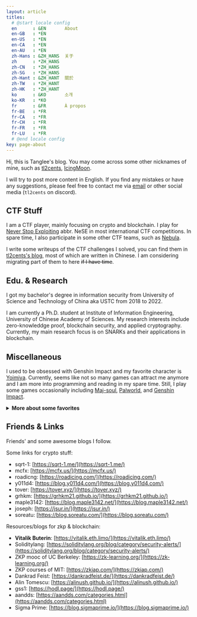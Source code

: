 ```yaml
---
layout: article
titles:
  # @start locale config
  en      : &EN       About
  en-GB   : *EN
  en-US   : *EN
  en-CA   : *EN
  en-AU   : *EN
  zh-Hans : &ZH_HANS  关于
  zh      : *ZH_HANS
  zh-CN   : *ZH_HANS
  zh-SG   : *ZH_HANS
  zh-Hant : &ZH_HANT  關於
  zh-TW   : *ZH_HANT
  zh-HK   : *ZH_HANT
  ko      : &KO       소개
  ko-KR   : *KO
  fr      : &FR       À propos
  fr-BE   : *FR
  fr-CA   : *FR
  fr-CH   : *FR
  fr-FR   : *FR
  fr-LU   : *FR
  # @end locale config
key: page-about
---
```


Hi, this is Tanglee's blog. You may come across some other nicknames of mine, such as [tl2cents](https://github.com/tl2cents), [IcingMoon](https://cryptohack.org/user/IcingMoon/).

I will try to post more content in English. If you find any mistakes or have any suggestions, please feel free to contact me via [email](caxulasaela@outlook.com) or other social media (`tl2cents` on discord).

## CTF Stuff

I am a CTF player, mainly focusing on crypto and blockchain. I play for [Never Stop Exploiting](https://nese.team/) abbr. NeSE in most international CTF competitions. In spare time, I also participate in some other CTF teams, such as [Nebula](https://ctftime.org/team/168863/).

I write some writeups of the CTF challenges I solved, you can find them in [tl2cents's blog](https://tl2cents.github.io/), most of which are written in Chinese. I am considering migrating part of them to here ~~if I have time~~.

## Edu. & Research

I got my bachelor's degree in information security from University of Science and Technology of China aka USTC from 2018 to 2022.

I am currently a Ph.D. student at Institute of Information Engineering, University of Chinese Academy of Sciences. My research interests include zero-knowleddge proof, blockchain security, and applied cryptography. Currently, my main research focus is on SNARKs and their applications in blockchain.

## Miscellaneous

I used to be obsessed with Genshin Impact and my favorite character is [Yoimiya](https://genshin.hoyoverse.com/en/character/inazuma?char=2). Currently, seems like not so many games can attract me anymore and I am more into programming and reading in my spare time. Still, I play some games occasionally including [Maj-soul](https://www.maj-soul.com/), [Palworld](https://store.steampowered.com/app/1623730/Palworld/), and [Genshin Impact](https://genshin.mihoyo.com/en/).

<details>
<summary><b>More about some favorites</b></summary>
<ul>
  <li>
    Songs recently falling into: <a href="https://www.youtube.com/watch?v=-h_yBTriuaY">24/7,365</a>
    <br>
    <iframe width="560" height="315" src="https://www.youtube.com/embed/-h_yBTriuaY?si=HjH467Vbo16TiH-J" title="YouTube video player" frameborder="0" allow="accelerometer; autoplay; clipboard-write; encrypted-media; gyroscope; picture-in-picture; web-share" referrerpolicy="strict-origin-when-cross-origin" allowfullscreen></iframe>
  </li>
  <li>
    Favorite Band: <a href="https://www.coldplay.com/">Coldplay</a>
    <br>
    <iframe width="560" height="315" src="https://www.youtube-nocookie.com/embed/igG7kfjTvVQ?si=gP4JbqTCRqZUNAdb" title="YouTube video player" frameborder="0" allow="accelerometer; autoplay; clipboard-write; encrypted-media; gyroscope; picture-in-picture; web-share" referrerpolicy="strict-origin-when-cross-origin" allowfullscreen></iframe>
  </li>
  <li>
    Favorite Male Singer: <a href="https://www.youtube.com/channel/UCYrPdQonkZ4sTE7_u14zVjg">Jay Chou</a>
    <br>
    <iframe width="560" height="315" src="https://www.youtube.com/embed/C12-p5eXPEw?si=QzjKCXGD6Pu7j3en" title="YouTube video player" frameborder="0" allow="accelerometer; autoplay; clipboard-write; encrypted-media; gyroscope; picture-in-picture; web-share" referrerpolicy="strict-origin-when-cross-origin" allowfullscreen></iframe>
    <!-- <iframe width="560" height="315" src="https://www.youtube.com/embed/IoCoIxkGkVw?si=vPnvDN1xdl0VNaVr" title="YouTube video player" frameborder="0" allow="accelerometer; autoplay; clipboard-write; encrypted-media; gyroscope; picture-in-picture; web-share" referrerpolicy="strict-origin-when-cross-origin" allowfullscreen></iframe> -->
  </li>
  <li>
    Favorite Female Singer: <a href="https://www.taylorswift.com/">Taylor Swift</a>
    <br>
    <iframe width="560" height="315" src="https://www.youtube.com/embed/HecuCs2qVlY?si=3GvX3GC5lqc6kYZX" title="YouTube video player" frameborder="0" allow="accelerometer; autoplay; clipboard-write; encrypted-media; gyroscope; picture-in-picture; web-share" referrerpolicy="strict-origin-when-cross-origin" allowfullscreen></iframe>
    <!-- <iframe width="560" height="315" src="https://www.youtube.com/embed/cMPEd8m79Hw?si=ZVJAwmO8tVkl8qjL" title="YouTube video player" frameborder="0" allow="accelerometer; autoplay; clipboard-write; encrypted-media; gyroscope; picture-in-picture; web-share" referrerpolicy="strict-origin-when-cross-origin" allowfullscreen></iframe> -->
  </li>
  <li>
    Favorite Movies: <a href="https://www.imdb.com/title/tt0046250/">Roman Holiday</a> by William Wyler, <a href="https://www.imdb.com/title/tt0146271/">April Story</a> by Shunji Iwai, <a href="https://www.imdb.com/title/tt0120731/">The Legend of 1900</a> by Giuseppe Tornatore...
  </li>
</ul>
</details>

## Friends & Links

Friends' and some awesome blogs I follow.

Some links for crypto stuff:

- sqrt-1: [https://sqrt-1.me/](https://sqrt-1.me/)
- mcfx: [https://mcfx.us/](https://mcfx.us/)
- roadicng: [https://roadicing.com/](https://roadicing.com/)
- y011d4: [https://blog.y011d4.com/](https://blog.y011d4.com/)
- tover: [https://tover.xyz/](https://tover.xyz/)
- grhkm: [https://grhkm21.github.io/](https://grhkm21.github.io/)
- maple3142: [https://blog.maple3142.net/](https://blog.maple3142.net/)
- joseph: [https://jsur.in/](https://jsur.in/)
- soreatu: [https://blog.soreatu.com/](https://blog.soreatu.com/)


Resources/blogs for zkp & blockchain:

- **Vitalik Buterin**: [https://vitalik.eth.limo/](https://vitalik.eth.limo/)
- Soliditylang: [https://soliditylang.org/blog/category/security-alerts/](https://soliditylang.org/blog/category/security-alerts/)
- ZKP mooc of UC Berkeley: [https://zk-learning.org/](https://zk-learning.org/)
- ZKP courses of MIT: [https://zkiap.com/](https://zkiap.com/)
- Dankrad Feist: [https://dankradfeist.de/](https://dankradfeist.de/)
- Alin Tomescu: [https://alinush.github.io/](https://alinush.github.io/)
- gss1: [https://hodl.page/](https://hodl.page/)
- aandds: [https://aandds.com/categories.html](https://aandds.com/categories.html)
- Sigma Prime: [https://blog.sigmaprime.io/](https://blog.sigmaprime.io/)

